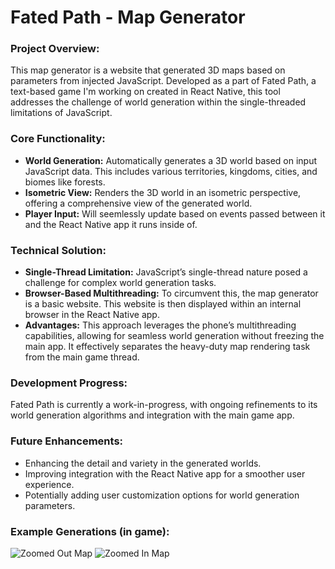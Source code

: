 # Fated Path - Map Generator

### Project Overview:
This map generator is a website that generated 3D maps based on parameters from injected JavaScript. Developed as a part of Fated Path, a text-based game I'm working on created in React Native, this tool addresses the challenge of world generation within the single-threaded limitations of JavaScript. 

### Core Functionality:
- **World Generation:** Automatically generates a 3D world based on input JavaScript data. This includes various territories, kingdoms, cities, and biomes like forests.
- **Isometric View:** Renders the 3D world in an isometric perspective, offering a comprehensive view of the generated world.
- **Player Input:** Will seemlessly update based on events passed between it and the React Native app it runs inside of.

### Technical Solution:
- **Single-Thread Limitation:** JavaScript’s single-thread nature posed a challenge for complex world generation tasks.
- **Browser-Based Multithreading:** To circumvent this, the map generator is a basic website. This website is then displayed within an internal browser in the React Native app.
- **Advantages:** This approach leverages the phone’s multithreading capabilities, allowing for seamless world generation without freezing the main app. It effectively separates the heavy-duty map rendering task from the main game thread.

### Development Progress:
Fated Path is currently a work-in-progress, with ongoing refinements to its world generation algorithms and integration with the main game app.

### Future Enhancements:
- Enhancing the detail and variety in the generated worlds.
- Improving integration with the React Native app for a smoother user experience.
- Potentially adding user customization options for world generation parameters.

### Example Generations (in game):

![Zoomed Out Map](https://i.imgur.com/5wfB2O4.png "Zoomed Out Map")
![Zoomed In Map](https://i.imgur.com/wsrdZAm.png "Zoomed In Map")

